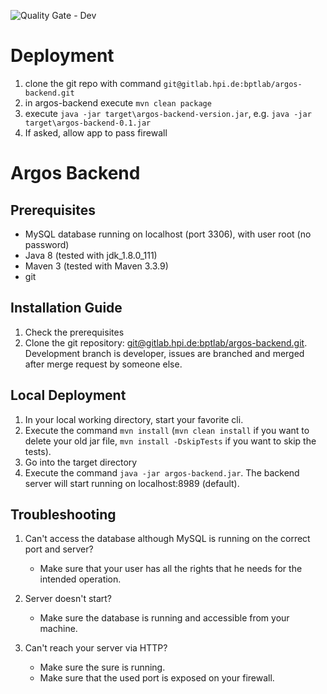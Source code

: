 ![Quality Gate - Dev](https://bpt-lab.org/sonarqube/api/badges/gate?key=de.hpi.bpt:argos-backend:dev "Developer branch")

# Deployment
1. clone the git repo with command `git@gitlab.hpi.de:bptlab/argos-backend.git`
1. in argos-backend execute `mvn clean package`
1. execute `java -jar target\argos-backend-version.jar`, e.g. `java -jar target\argos-backend-0.1.jar`
1. If asked, allow app to pass firewall


# Argos Backend

## Prerequisites
* MySQL database running on localhost (port 3306), with user root (no password)
* Java 8 (tested with jdk_1.8.0_111)
* Maven 3 (tested with Maven 3.3.9)
* git

## Installation Guide
1. Check the prerequisites
1. Clone the git repository: [git@gitlab.hpi.de:bptlab/argos-backend.git](https://gitlab.hpi.de/bptlab/argos-backend/). Development branch is developer, issues are branched and merged after merge request by someone else.

## Local Deployment
1. In your local working directory, start your favorite cli. 
1. Execute the command ```mvn install``` (```mvn clean install``` if you want to delete your old jar file, ```mvn install -DskipTests``` if you want to skip the tests).
1. Go into the target directory
1. Execute the command ```java -jar argos-backend.jar```. The backend server will start running on localhost:8989 (default).

## Troubleshooting
1. Can't access the database although MySQL is running on the correct port and server? 
    * Make sure that your user has all the rights that he needs for the intended operation.

1. Server doesn't start?
	* Make sure the database is running and accessible from your machine.

1. Can't reach your server via HTTP?
	* Make sure the sure is running. 
	* Make sure that the used port is exposed on your firewall.